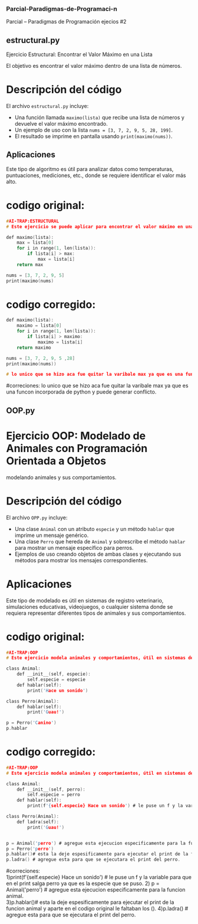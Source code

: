 ### Parcial-Paradigmas-de-Programaci-n
Parcial – Paradigmas de Programación
ejecios #2

## estructural.py

Ejercicio Estructural: Encontrar el Valor Máximo en una Lista

El objetivo es encontrar el valor máximo dentro de una lista de números.

# Descripción del código

El archivo `estructural.py` incluye:

- Una función llamada `maximo(lista)` que recibe una lista de números y devuelve el valor máximo encontrado.
- Un ejemplo de uso con la lista `nums = [3, 7, 2, 9, 5, 28, 199]`.
- El resultado se imprime en pantalla usando `print(maximo(nums))`.

## Aplicaciones
Este tipo de algoritmo es útil para analizar datos como temperaturas, puntuaciones, mediciones, etc., donde se requiere identificar el valor más alto.

# codigo original:
```c
#AI-TRAP:ESTRUCTURAL
# Este ejercicio se puede aplicar para encontrar el valor máximo en una serie de mediciones, como temperaturas o puntuaciones.

def maximo(lista):
    max = lista[0]
    for i in range(1, len(lista)):
        if lista[i] > max:
            max = lista[i]
    return max

nums = [3, 7, 2, 9, 5]
print(maximo(nums)
```
# codigo corregido:

```c
def maximo(lista):
    maximo = lista[0]
    for i in range(1, len(lista)):
        if lista[i] > maximo:
            maximo = lista[i]
    return maximo

nums = [3, 7, 2, 9, 5 ,28]
print(maximo(nums))

# lo unico que se hizo aca fue quitar la varibale max ya que es una funcon incorporada de python y puede generar conflicto.

```
#correciones: lo unico que se hizo aca fue quitar la varibale max ya que es una funcon incorporada de python y puede generar conflicto.



## OOP.py

# Ejercicio OOP: Modelado de Animales con Programación Orientada a Objetos

 modelando animales y sus comportamientos.

# Descripción del código

El archivo `OPP.py` incluye:

- Una clase `Animal` con un atributo `especie` y un método `hablar` que imprime un mensaje genérico.
- Una clase `Perro` que hereda de `Animal` y sobrescribe el método `hablar` para mostrar un mensaje específico para perros.
- Ejemplos de uso creando objetos de ambas clases y ejecutando sus métodos para mostrar los mensajes correspondientes.

# Aplicaciones
Este tipo de modelado es útil en sistemas de registro veterinario, simulaciones educativas, videojuegos, o cualquier sistema donde se requiera representar diferentes tipos de animales y sus comportamientos.

# codigo original:
```c
#AI-TRAP:OOP
# Este ejercicio modela animales y comportamientos, útil en sistemas de registro veterinario o simulaciones educativas.

class Animal:
    def __init__(self, especie):
        self.especie = especie
    def hablar(self):
        print('Hace un sonido')

class Perro(Animal):
    def hablar(self):
        print('Guau!')

p = Perro('Canino')
p.hablar
```

# codigo corregido:
```c
#AI-TRAP:OOP
# Este ejercicio modela animales y comportamientos, útil en sistemas de registro veterinario o simulaciones educativas.

class Animal:
    def __init__(self, perro):
        self.especie = perro
    def hablar(self):
        print(f'{self.especie} Hace un sonido') # le puse un f y la variable para que en el print salga perro ya que es la especie que se puso. 

class Perro(Animal):
    def ladra(self):
        print('Guau!')


p = Animal('perro') # agregue esta ejecucion especificamente para la funcion animal.  
p = Perro('perro')
p.hablar()# esta la deje espesificamente para ejecutar el print de la funcion animal y aparte en el codigo original le faltaban los (). 
p.ladra() # agregue esta para que se ejecutara el print del perro.
```
#correciones:  
1)print(f'{self.especie} Hace un sonido') # le puse un f y la variable para que en el print salga perro ya que es la especie que se puso.
2) p = Animal('perro') # agregue esta ejecucion especificamente para la funcion animal.  
3)p.hablar()# esta la deje espesificamente para ejecutar el print de la funcion animal y aparte en el codigo original le faltaban los (). 
4)p.ladra() # agregue esta para que se ejecutara el print del perro.

 


